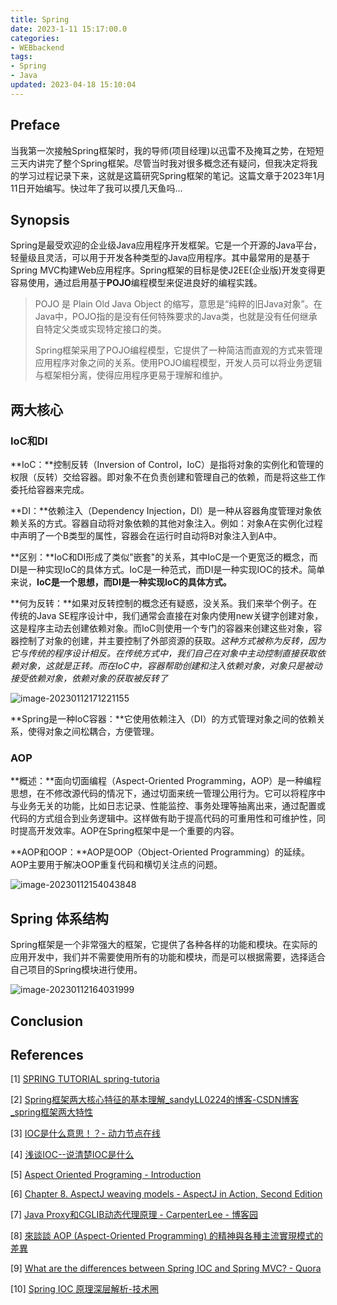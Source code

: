 ```yaml
---
title: Spring
date: 2023-1-11 15:17:00.0
categories: 
- WEBbackend
tags: 
- Spring
- Java
updated: 2023-04-18 15:10:04
---
```


## Preface

当我第一次接触Spring框架时，我的导师(项目经理)以迅雷不及掩耳之势，在短短三天内讲完了整个Spring框架。尽管当时我对很多概念还有疑问，但我决定将我的学习过程记录下来，这就是这篇研究Spring框架的笔记。这篇文章于2023年1月11日开始编写。快过年了我可以摸几天鱼吗...

## Synopsis

Spring是最受欢迎的企业级Java应用程序开发框架。它是一个开源的Java平台，轻量级且灵活，可以用于开发各种类型的Java应用程序。其中最常用的是基于Spring MVC构建Web应用程序。Spring框架的目标是使J2EE(企业版)开发变得更容易使用，通过启用基于**POJO**编程模型来促进良好的编程实践。

> POJO 是 Plain Old Java Object 的缩写，意思是“纯粹的旧Java对象”。在Java中，POJO指的是没有任何特殊要求的Java类，也就是没有任何继承自特定父类或实现特定接口的类。
>
> Spring框架采用了POJO编程模型，它提供了一种简洁而直观的方式来管理应用程序对象之间的关系。使用POJO编程模型，开发人员可以将业务逻辑与框架相分离，使得应用程序更易于理解和维护。

## 两大核心

### IoC和DI

**IoC：**控制反转（Inversion of Control，IoC）是指将对象的实例化和管理的权限（反转）交给容器。即对象不在负责创建和管理自己的依赖，而是将这些工作委托给容器来完成。

**DI：**依赖注入（Dependency Injection，DI）是一种从容器角度管理对象依赖关系的方式。容器自动将对象依赖的其他对象注入。例如：对象A在实例化过程中声明了一个B类型的属性，容器会在运行时自动将B对象注入到A中。

**区别：**IoC和DI形成了类似"嵌套"的关系，其中IoC是一个更宽泛的概念，而DI是一种实现IoC的具体方式。IoC是一种范式，而DI是一种实现IOC的技术。简单来说，**IoC是一个思想，而DI是一种实现IoC的具体方式。**

**何为反转：**如果对反转控制的概念还有疑惑，没关系。我们来举个例子。在传统的Java SE程序设计中，我们通常会直接在对象内使用new关键字创建对象，这是程序主动去创建依赖对象。而IoC则使用一个专门的容器来创建这些对象，容器控制了对象的创建，并主要控制了外部资源的获取。*这种方式被称为反转，因为它与传统的程序设计相反。在传统方式中，我们自己在对象中主动控制直接获取依赖对象，这就是正转。而在IoC中，容器帮助创建和注入依赖对象，对象只是被动接受依赖对象，依赖对象的获取被反转了*

![image-20230112171221155](https://wrxinyue.oss-cn-hongkong.aliyuncs.com/img/image-20230112171221155.png)

**Spring是一种IoC容器：**它使用依赖注入（DI）的方式管理对象之间的依赖关系，使得对象之间松耦合，方便管理。

### AOP

**概述：**面向切面编程（Aspect-Oriented Programming，AOP）是一种编程思想，在不修改源代码的情况下，通过切面来统一管理公用行为。它可以将程序中与业务无关的功能，比如日志记录、性能监控、事务处理等抽离出来，通过配置或代码的方式组合到业务逻辑中。这样做有助于提高代码的可重用性和可维护性，同时提高开发效率。AOP在Spring框架中是一个重要的内容。

**AOP和OOP：**AOP是OOP（Object-Oriented Programming）的延续。AOP主要用于解决OOP重复代码和横切关注点的问题。

![image-20230112154043848](https://wrxinyue.oss-cn-hongkong.aliyuncs.com/img/image-20230112154043848.png)

## Spring 体系结构

Spring框架是一个非常强大的框架，它提供了各种各样的功能和模块。在实际的应用开发中，我们并不需要使用所有的功能和模块，而是可以根据需要，选择适合自己项目的Spring模块进行使用。

![image-20230112164031999](https://wrxinyue.oss-cn-hongkong.aliyuncs.com/img/image-20230112164031999.png)

## Conclusion

## References

[1] [SPRING TUTORIAL spring-tutoria](https://dunwu.github.io/spring-tutorial/)

[2] [Spring框架两大核心特征的基本理解_sandyLL0224的博客-CSDN博客_spring框架两大特性](https://blog.csdn.net/sandyLL0224/article/details/81147316)

[3] [IOC是什么意思！？- 动力节点在线](https://www.zhihu.com/tardis/sogou/qus/335362570)

[4] [浅谈IOC--说清楚IOC是什么](https://blog.csdn.net/ivan820819/article/details/79744797)

[5] [Aspect Oriented Programing - Introduction](https://www.slideshare.net/koneru9999/aspect-oriented-programing-introduction)

[6] [Chapter 8. AspectJ weaving models - AspectJ in Action, Second Edition](https://livebook.manning.com/book/aspectj-in-action-second-edition/chapter-8/73)

[7] [Java Proxy和CGLIB动态代理原理 - CarpenterLee - 博客园](https://www.cnblogs.com/carpenterlee/p/8241042.html)

[8] [來談談 AOP (Aspect-Oriented Programming) 的精神與各種主流實現模式的差異](https://tech-blog.cymetrics.io/posts/maxchiu/aop/)

[9] [What are the differences between Spring IOC and Spring MVC? - Quora](https://www.quora.com/What-are-the-differences-between-Spring-IOC-and-Spring-MVC)

[10] [Spring IOC 原理深层解析-技术圈](https://jishuin.proginn.com/p/763bfbd2a478)